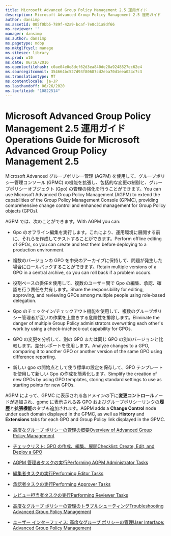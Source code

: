 ```yaml
---
title: Microsoft Advanced Group Policy Management 2.5 運用ガイド
description: Microsoft Advanced Group Policy Management 2.5 運用ガイド
author: dansimp
ms.assetid: 005f0bb5-789f-42a9-bcaf-7e8c31a8df66
ms.reviewer: ''
manager: dansimp
ms.author: dansimp
ms.pagetype: mdop
ms.mktglfcycl: manage
ms.sitesec: library
ms.prod: w10
ms.date: 06/16/2016
ms.openlocfilehash: c0ae04e0e8dcf62d3ea840de28a9248827ec62e4
ms.sourcegitcommit: 354664bc527d93f80687cd2eba70d1eea024c7c3
ms.translationtype: MT
ms.contentlocale: ja-JP
ms.lasthandoff: 06/26/2020
ms.locfileid: "10822514"
---
```

# <span data-ttu-id="31307-103">Microsoft Advanced Group Policy Management 2.5 運用ガイド</span><span class="sxs-lookup"><span data-stu-id="31307-103">Operations Guide for Microsoft Advanced Group Policy Management 2.5</span></span>


<span data-ttu-id="31307-104">Microsoft Advanced グループポリシー管理 (AGPM) を使用して、グループポリシー管理コンソール (GPMC) の機能を拡張し、包括的な変更の制御と、グループポリシーオブジェクト (Gpo) の管理の強化を行うことができます。</span><span class="sxs-lookup"><span data-stu-id="31307-104">You can use Microsoft Advanced Group Policy Management (AGPM) to extend the capabilities of the Group Policy Management Console (GPMC), providing comprehensive change control and enhanced management for Group Policy objects (GPOs).</span></span>

<span data-ttu-id="31307-105">AGPM では、次のことができます。</span><span class="sxs-lookup"><span data-stu-id="31307-105">With AGPM you can:</span></span>

-   <span data-ttu-id="31307-106">Gpo のオフライン編集を実行します。これにより、運用環境に展開する前に、それらを作成してテストすることができます。</span><span class="sxs-lookup"><span data-stu-id="31307-106">Perform offline editing of GPOs, so you can create and test them before deploying to a production environment.</span></span>

-   <span data-ttu-id="31307-107">複数のバージョンの GPO を中央のアーカイブに保持して、問題が発生した場合にロールバックすることができます。</span><span class="sxs-lookup"><span data-stu-id="31307-107">Retain multiple versions of a GPO in a central archive, so you can roll back if a problem occurs.</span></span>

-   <span data-ttu-id="31307-108">役割ベースの委任を使用して、複数のユーザー間で Gpo の編集、承認、確認を行う責任を共有します。</span><span class="sxs-lookup"><span data-stu-id="31307-108">Share the responsibility for editing, approving, and reviewing GPOs among multiple people using role-based delegation.</span></span>

-   <span data-ttu-id="31307-109">Gpo のチェックイン/チェックアウト機能を使用して、複数のグループポリシー管理者が互いの作業を上書きする危険性を排除します。</span><span class="sxs-lookup"><span data-stu-id="31307-109">Eliminate the danger of multiple Group Policy administrators overwriting each other's work by using a check-in/check-out capability for GPOs.</span></span>

-   <span data-ttu-id="31307-110">GPO の変更を分析して、別の GPO または同じ GPO の別のバージョンと比較します。差分レポートを使用します。</span><span class="sxs-lookup"><span data-stu-id="31307-110">Analyze changes to a GPO, comparing it to another GPO or another version of the same GPO using difference reporting.</span></span>

-   <span data-ttu-id="31307-111">新しい gpo の開始点として使う標準の設定を保存して、GPO テンプレートを使用して新しい Gpo の作成を簡素化します。</span><span class="sxs-lookup"><span data-stu-id="31307-111">Simplify the creation of new GPOs by using GPO templates, storing standard settings to use as starting points for new GPOs.</span></span>

<span data-ttu-id="31307-112">AGPM によって、GPMC に表示される各ドメインの下に**変更コントロール**ノードが追加され、gpmc に表示される各 GPO およびグループポリシーリンクの**履歴**と**拡張機能**のタブも追加されます。</span><span class="sxs-lookup"><span data-stu-id="31307-112">AGPM adds a **Change Control** node under each domain displayed in the GPMC, as well as **History** and **Extensions** tabs for each GPO and Group Policy link displayed in the GPMC.</span></span>

-   [<span data-ttu-id="31307-113">高度なグループ ポリシーの管理の概要</span><span class="sxs-lookup"><span data-stu-id="31307-113">Overview of Advanced Group Policy Management</span></span>](overview-of-advanced-group-policy-management.md)

-   [<span data-ttu-id="31307-114">チェックリスト: GPO の作成、編集、展開</span><span class="sxs-lookup"><span data-stu-id="31307-114">Checklist: Create, Edit, and Deploy a GPO</span></span>](checklist-create-edit-and-deploy-a-gpo.md)

-   [<span data-ttu-id="31307-115">AGPM 管理者タスクの実行</span><span class="sxs-lookup"><span data-stu-id="31307-115">Performing AGPM Administrator Tasks</span></span>](performing-agpm-administrator-tasks.md)

-   [<span data-ttu-id="31307-116">編集者タスクの実行</span><span class="sxs-lookup"><span data-stu-id="31307-116">Performing Editor Tasks</span></span>](performing-editor-tasks.md)

-   [<span data-ttu-id="31307-117">承認者タスクの実行</span><span class="sxs-lookup"><span data-stu-id="31307-117">Performing Approver Tasks</span></span>](performing-approver-tasks.md)

-   [<span data-ttu-id="31307-118">レビュー担当者タスクの実行</span><span class="sxs-lookup"><span data-stu-id="31307-118">Performing Reviewer Tasks</span></span>](performing-reviewer-tasks.md)

-   [<span data-ttu-id="31307-119">高度なグループ ポリシーの管理のトラブルシューティング</span><span class="sxs-lookup"><span data-stu-id="31307-119">Troubleshooting Advanced Group Policy Management</span></span>](troubleshooting-advanced-group-policy-management.md)

-   [<span data-ttu-id="31307-120">ユーザー インターフェイス: 高度なグループ ポリシーの管理</span><span class="sxs-lookup"><span data-stu-id="31307-120">User Interface: Advanced Group Policy Management</span></span>](user-interface-advanced-group-policy-management.md)

 

 





